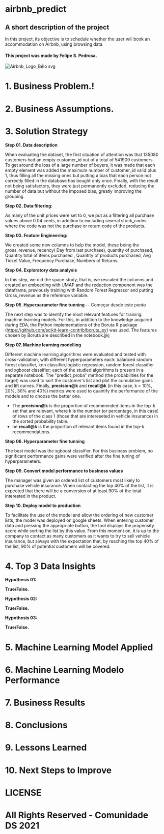 # airbnb_predict

## A short description of the project

In this project, its objective is to schedule whether the user will book an accommodation on Airbnb, using browsing data.
#### This project was made by Felipe S. Pedrosa.

![Airbnb_Logo_Bélo svg](https://user-images.githubusercontent.com/55566708/156036671-41a1c695-0d95-455e-b053-b6dd13a9e0be.png)


# 1. Business Problem.!


# 2. Business Assumptions.


# 3. Solution Strategy



 **Step 01. Data description**

When evaluating the dataset, the first situation of attention was that 135080 customers had an empty customer_id out of a total of 541909 customers. To get around the loss of a large number of buyers, it was made that each empty element was added the maximum number of customer_id valid plus 1, thus filling all the missing ones but putting a bias that each person not correctly filled in the database has bought only once. Finally, with the result not being satisfactory, they were just permanently excluded, reducing the number of data but without the imposed bias, greatly improving the grouping.

**Step 02. Data filtering:**

As many of the unit prices were set to 0, we put as a filtering all purchase values above 0.04 cents, in addition to excluding several stock_codes where the code was not the purchase or return code of the products.

**Step 03. Feature Engineering:**

We created some new columns to help the model, these being the gross_revenue, recency( Day from last purchase), quantity of purchased, Quantity total of items purchased , Quantity of products purchased, Avg Ticket Value, Frequency Purchase, Numbers of Returns.

**Step 04. Exploratory data analysis**

In this step, we did the space study, that is, we rescaled the columns and created an embeeding with UMAP and the reduction component was the dataframe, previously training with Random Forest Regressor and putting Gross_revenue as the reference variable.


**Step 05. Hyperparameter fine tunning** -- Começar desde este ponto

The next step was to identify the most relevant features for training machine learning models. For this, in addition to the knowledge acquired during EDA, the Python implementations of the Boruta R package (https://github.com/scikit-learn-contrib/boruta_py) was used.
The features chosen by Boruta are described in the notebook.jjkj

**Step 07. Machine learning modelling**

Different machine learning algorithms were evaluated and tested with cross-validation, with different hyperparameters each: balanced random forest classifier, knn classifier,logistic regression, random forest classifier and xgboost classifier; each of the studied algorithms is present in a separate notebook.
The "predict_proba" method (the probabilities for the target) was used to sort the customer's list and plot the cumulative gains and lift curves.
Finally, **precision@k** and **recall@k** (in this case, k = 10%, 20%, 30% and 40%) metrics were used to quantify the performance of the models and to choose the better one.

- The **precision@k** is the proportion of recommended items in the top-k set that are relevant, where k is the number (or percentage, in this case) of rows of the class 1 (those that are intereseted in vehicle insurance) in the sorted probability table.
- he **recall@k** is the proportion of relevant items found in the top-k recommendations.

**Step 08. Hyperparameter fine tunning**

The best model was the xgboost classifier. For this business problem, no significant performance gains were verified after the fine tuning of hyperparameters.

**Step 09. Convert model performance to business values**

The manager was given an ordered list of customers most likely to purchase vehicle insurance. When contacting the top 40% of the list, it is expected that there will be a conversion of at least 90% of the total interested in the product.

**Step 10. Deploy model to production**

To facilitate the use of the model and allow the ordering of new customer lists, the model was deployed on google sheets. When entering customer data and pressing the appropriate button, the tool displays the propensity score while sorting the list by this value. From this moment on, it is up to the company to contact as many customers as it wants to try to sell vehicle insurance, but always with the expectation that, by reaching the top 40% of the list, 90% of potential customers will be covered.

# 4. Top 3 Data Insights

**Hypothesis 01:**

**True/False.**

**Hypothesis 02:**

**True/False.**

**Hypothesis 03:**

**True/False.**

# 5. Machine Learning Model Applied

# 6. Machine Learning Modelo Performance

# 7. Business Results

# 8. Conclusions

# 9. Lessons Learned

# 10. Next Steps to Improve

# LICENSE

# All Rights Reserved - Comunidade DS 2021
